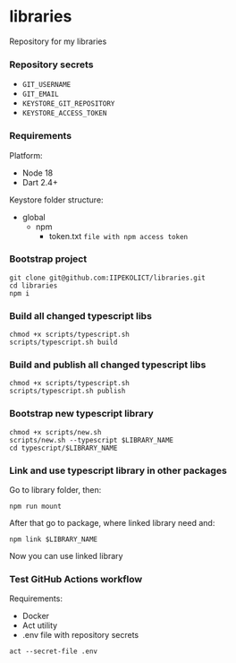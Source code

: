# libraries
Repository for my libraries

### Repository secrets

- `GIT_USERNAME`
- `GIT_EMAIL`
- `KEYSTORE_GIT_REPOSITORY`
- `KEYSTORE_ACCESS_TOKEN`

### Requirements

Platform:

- Node 18
- Dart 2.4+

Keystore folder structure:

- global
  - npm
    - token.txt `file with npm access token`

[//]: # (- libraries)

[//]: # (  - .env ``)

### Bootstrap project

```shell
git clone git@github.com:IIPEKOLICT/libraries.git
cd libraries
npm i
```

### Build all changed typescript libs

```shell
chmod +x scripts/typescript.sh
scripts/typescript.sh build
```

### Build and publish all changed typescript libs

```shell
chmod +x scripts/typescript.sh
scripts/typescript.sh publish
```

### Bootstrap new typescript library

```shell
chmod +x scripts/new.sh
scripts/new.sh --typescript $LIBRARY_NAME
cd typescript/$LIBRARY_NAME
```

### Link and use typescript library in other packages

Go to library folder, then:

```shell
npm run mount
```

After that go to package, where linked library need and:

```shell
npm link $LIBRARY_NAME
```

Now you can use linked library

### Test GitHub Actions workflow

Requirements:
- Docker
- Act utility
- .env file with repository secrets

```shell
act --secret-file .env
```
